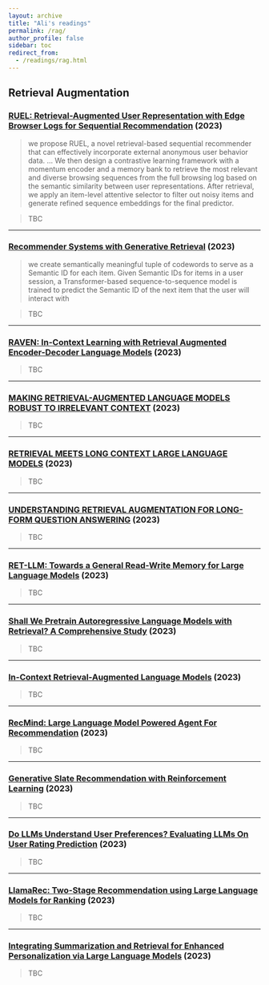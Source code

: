 ```yaml
---
layout: archive
title: "Ali's readings"
permalink: /rag/
author_profile: false
sidebar: toc
redirect_from:
  - /readings/rag.html
---
```


## Retrieval Augmentation

### [RUEL: Retrieval-Augmented User Representation with Edge Browser Logs for Sequential Recommendation](https://paperswithcode.com/paper/ruel-retrieval-augmented-user-representation) (2023)

> we propose RUEL, a novel retrieval-based sequential recommender that can effectively incorporate external anonymous user behavior data.
...
We then design a contrastive learning framework with a momentum encoder and a memory bank to retrieve the most relevant and diverse browsing sequences from the full browsing log based on the semantic similarity between user representations. After retrieval, we apply an item-level attentive selector to filter out noisy items and generate refined sequence embeddings for the final predictor. 

> TBC

---
### [Recommender Systems with Generative Retrieval](https://shashankrajput.github.io/Generative.pdf) (2023)

> we
create semantically meaningful tuple of codewords to serve as a Semantic ID for
each item. 
Given Semantic IDs for items in a user session, a Transformer-based
sequence-to-sequence model is trained to predict the Semantic ID of the next
item that the user will interact with

> TBC

---

### [RAVEN: In-Context Learning with Retrieval Augmented Encoder-Decoder Language Models](https://arxiv.org/pdf/2308.07922.pdf) (2023)

> TBC

---

### [MAKING RETRIEVAL-AUGMENTED LANGUAGE MODELS ROBUST TO IRRELEVANT CONTEXT](https://arxiv.org/pdf/2310.01558v1.pdf) (2023)

> TBC

---

### [RETRIEVAL MEETS LONG CONTEXT LARGE LANGUAGE MODELS](https://arxiv.org/pdf/2310.03025.pdf) (2023)

> TBC


---

### [UNDERSTANDING RETRIEVAL AUGMENTATION FOR LONG-FORM QUESTION ANSWERING](https://arxiv.org/pdf/2310.12150.pdf) (2023)

> TBC


---

### [RET-LLM: Towards a General Read-Write Memory for Large Language Models](https://arxiv.org/pdf/2305.14322.pdf) (2023)

> TBC


---

### [Shall We Pretrain Autoregressive Language Models with Retrieval? A Comprehensive Study](https://arxiv.org/pdf/2304.06762.pdf) (2023)

> TBC


---

### [In-Context Retrieval-Augmented Language Models](https://uploads-ssl.webflow.com/60fd4503684b466578c0d307/63c6c20dec4479564db21819_NEW_In_Context_Retrieval_Augmented_Language_Models.pdf) (2023)

> TBC


---

### [RecMind: Large Language Model Powered Agent For Recommendation](https://arxiv.org/pdf/2308.14296.pdf) (2023)

> TBC


---

### [Generative Slate Recommendation with Reinforcement Learning](https://arxiv.org/pdf/2301.08632.pdf) (2023)

> TBC


---

### [Do LLMs Understand User Preferences? Evaluating LLMs On User Rating Prediction](https://arxiv.org/pdf/2305.06474.pdf) (2023)

> TBC


---

### [LlamaRec: Two-Stage Recommendation using Large Language Models for Ranking](https://arxiv.org/pdf/2311.02089.pdf) (2023)

> TBC


---

### [Integrating Summarization and Retrieval for Enhanced Personalization via Large Language Models](https://arxiv.org/pdf/2310.20081v1.pdf) (2023)

> TBC

